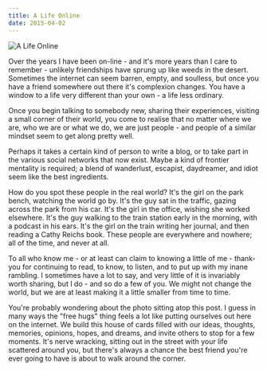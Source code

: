 ```yaml
---
title: A Life Online
date: 2015-04-02
---
```


![A Life Online](https://source.unsplash.com/s9CC2SKySJM/1600x900)

Over the years I have been on-line - and it's more years than I care to remember - unlikely friendships have sprung up like weeds in the desert. Sometimes the internet can seem barren, empty, and soulless, but once you have a friend somewhere out there it's complexion changes. You have a window to a life very different than your own - a life less ordinary.

Once you begin talking to somebody new, sharing their experiences, visiting a small corner of their world, you come to realise that no matter where we are, who we are or what we do, we are just people - and people of a similar mindset seem to get along pretty well.

Perhaps it takes a certain kind of person to write a blog, or to take part in the various social networks that now exist. Maybe a kind of frontier mentality is required; a blend of wanderlust, escapist, daydreamer, and idiot seem like the best ingredients.

How do you spot these people in the real world? It's the girl on the park bench, watching the world go by. It's the guy sat in the traffic, gazing across the park from his car. It's the girl in the office, wishing she worked elsewhere. It's the guy walking to the train station early in the morning, with a podcast in his ears. It's the girl on the train writing her journal, and then reading a Cathy Reichs book. These people are everywhere and nowhere; all of the time, and never at all.

To all who know me - or at least can claim to knowing a little of me - thank-you for continuing to read, to know, to listen, and to put up with my inane rambling. I sometimes have a lot to say, and very little of it is invariably worth sharing, but I do - and so do a few of you. We might not change the world, but we are at least making it a little smaller from time to time.

You're probably wondering about the photo sitting atop this post. I guess in many ways the "free hugs" thing feels a lot like putting ourselves out here on the internet. We build this house of cards filled with our ideas, thoughts, memories, opinions, hopes, and dreams, and invite others to stop for a few moments. It's nerve wracking, sitting out in the street with your life scattered around you, but there's always a chance the best friend you're ever going to have is about to walk around the corner.